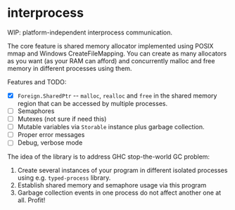 # interprocess

WIP: platform-independent interprocess communication.

The core feature is shared memory allocator implemented using POSIX mmap and Windows CreateFileMapping.
You can create as many allocators as you want (as your RAM can afford) and
concurrently malloc and free memory in different processes using them.

Features and TODO:

  * [x] `Foreign.SharedPtr` -- `malloc`, `realloc` and `free` in the shared memory region
        that can be accessed by multiple processes.
  * [ ] Semaphores
  * [ ] Mutexes (not sure if need this)
  * [ ] Mutable variables via `Storable` instance plus garbage collection.
  * [ ] Proper error messages
  * [ ] Debug, verbose mode

The idea of the library is to address GHC stop-the-world GC problem:

  1. Create several instances of your program in different isolated processes
     using e.g. `typed-process` library.
  2. Establish shared memory and semaphore usage via this program
  3. Garbage collection events in one process do not affect another one at all. Profit!
